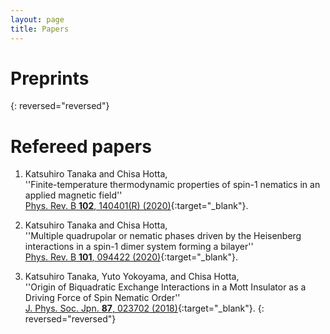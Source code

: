 ```yaml
---
layout: page
title: Papers
---
```

# Preprints

{: reversed="reversed"}

# Refereed papers

1. Katsuhiro Tanaka and Chisa Hotta,   
  ''Finite-temperature thermodynamic properties of spin-1 nematics in an applied magnetic field''    
  [Phys. Rev. B **102**, 140401(R) (2020)](https://journals.aps.org/prb/abstract/10.1103/PhysRevB.102.140401){:target="_blank"}.   
  
1. Katsuhiro Tanaka and Chisa Hotta,  
''Multiple quadrupolar or nematic phases driven by the Heisenberg interactions in a spin-1 dimer system forming a bilayer''  
[Phys. Rev. B **101**, 094422 (2020)](https://link.aps.org/doi/10.1103/PhysRevB.101.094422){:target="_blank"}.  

1. Katsuhiro Tanaka, Yuto Yokoyama, and Chisa Hotta,  
''Origin of Biquadratic Exchange Interactions in a Mott Insulator as a Driving Force of Spin Nematic Order''  
[J. Phys. Soc. Jpn. **87**, 023702 (2018)](https://journals.jps.jp/doi/10.7566/JPSJ.87.023702){:target="_blank"}. 
{: reversed="reversed"}
